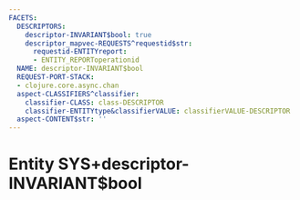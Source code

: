 ```yaml
---
FACETS:
  DESCRIPTORS:
    descriptor-INVARIANT$bool: true
    descriptor_mapvec-REQUESTS^requestid$str:
      requestid-ENTITYreport:
      - ENTITY_REPORToperationid
  NAME: descriptor-INVARIANT$bool
  REQUEST-PORT-STACK:
  - clojure.core.async.chan
  aspect-CLASSIFIERS^classifier:
    classifier-CLASS: class-DESCRIPTOR
    classifier-ENTITYtype&classifierVALUE: classifierVALUE-DESCRIPTOR
  aspect-CONTENT$str: ''
---
```

# Entity SYS+descriptor-INVARIANT$bool

